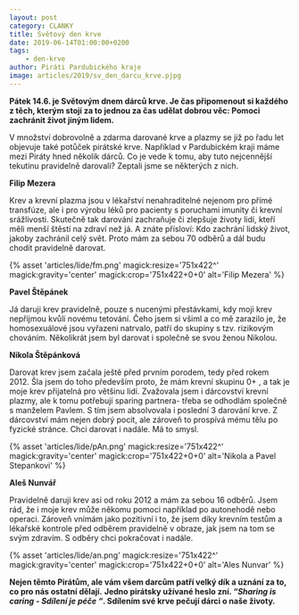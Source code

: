 ```yaml
---
layout: post
category: CLANKY
title: Světový den krve
date: 2019-06-14T01:00:00+0200
tags: 
    - den-krve
author: Piráti Pardubického kraje
image: articles/2019/sv_den_darcu_krve.pjpg
---
```




**Pátek 14.6. je Světovým dnem dárců krve. Je čas připomenout si každého z těch, kterým stojí za to jednou za čas udělat dobrou věc: Pomoci zachránit život jiným lidem.**

V množství dobrovolně a zdarma darované krve a plazmy se již po řadu let objevuje také potůček pirátské krve. Například v Pardubickém kraji máme mezi Piráty hned několik dárců. Co je vede k tomu, aby tuto nejcennější tekutinu pravidelně darovali? 
Zeptali jsme se některých z nich.

**Filip Mezera**

Krev a krevní plazma jsou v lékařství nenahraditelné nejenom pro přímé transfúze, ale i pro výrobu léků pro pacienty s poruchami imunity či krevní srážlivosti. Skutečně tak darování zachraňuje či zlepšuje životy lidí, kteří měli menší štěstí na zdraví než já. A znáte přísloví: Kdo zachrání lidský život, jakoby zachránil celý svět. Proto mám  za sebou 70 odběrů a dál budu chodit pravidelně darovat.

{% asset 'articles/lide/fm.png' magick:resize='751x422^' 
magick:gravity='center' magick:crop='751x422+0+0' alt='Filip Mezera' 
%}

**Pavel Štěpánek**

Já daruji krev pravidelně, pouze s nucenými přestávkami, kdy moji krev nepřijmou kvůli novému tetování. Čeho jsem si všiml a co mě zarazilo je, že homosexuálové jsou vyřazeni natrvalo, patří do skupiny s tzv. rizikovým chováním.
Několikrát jsem byl darovat i společně se svou ženou Nikolou.


**Nikola Štěpánková**

Darovat krev jsem začala ještě před prvním porodem, tedy před rokem 2012. Šla jsem do toho především proto, že mám krevní skupinu 0+ , a tak je moje krev přijatelná pro většinu lidí. Zvažovala jsem i dárcovství krevní plazmy, ale k tomu potřebují sparing partnera- třeba se odhodlám společně s manželem Pavlem. S tím jsem absolvovala i poslední 3 darování krve. Z dárcovství mám nejen dobrý pocit, ale zároveň to prospívá mému tělu po fyzické stránce. Chci darovat i nadále. Má to smysl.

{% asset 'articles/lide/pAn.png' magick:resize='751x422^' 
magick:gravity='center' magick:crop='751x422+0+0' alt='Nikola a Pavel Stepankovi' 
%}

**Aleš Nunvář**

Pravidelně daruji krev asi od roku 2012 a mám za sebou 16 odběrů. Jsem rád, že i moje krev může někomu pomoci například po autonehodě nebo operaci. Zároveň vnímám jako pozitivní i to, že jsem díky krevním testům a lékařské kontrole před odběrem pravidelně v obraze, jak jsem na tom se svým zdravím. S odběry chci pokračovat i nadále.

{% asset 'articles/lide/an.png' magick:resize='751x422^' 
magick:gravity='center' magick:crop='751x422+0+0' alt='Ales Nunvar' 
%}

**Nejen těmto Pirátům, ale vám všem darcům patří velký dík a uznání za to, co pro nás ostatní dělají.**
**Jedno pirátsky užívané heslo zní. *“Sharing is caring - Sdílení je péče “*. Sdílením své krve pečují dárci o naše životy.**
